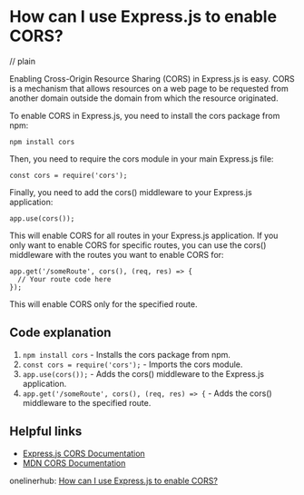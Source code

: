 # How can I use Express.js to enable CORS?
// plain

Enabling Cross-Origin Resource Sharing (CORS) in Express.js is easy. CORS is a mechanism that allows resources on a web page to be requested from another domain outside the domain from which the resource originated.

To enable CORS in Express.js, you need to install the cors package from npm:

```
npm install cors
```

Then, you need to require the cors module in your main Express.js file:

```
const cors = require('cors');
```

Finally, you need to add the cors() middleware to your Express.js application:

```
app.use(cors());
```

This will enable CORS for all routes in your Express.js application. If you only want to enable CORS for specific routes, you can use the cors() middleware with the routes you want to enable CORS for:

```
app.get('/someRoute', cors(), (req, res) => {
  // Your route code here
});
```

This will enable CORS only for the specified route.

## Code explanation


1. `npm install cors` - Installs the cors package from npm.
2. `const cors = require('cors');` - Imports the cors module.
3. `app.use(cors());` - Adds the cors() middleware to the Express.js application.
4. `app.get('/someRoute', cors(), (req, res) => {` - Adds the cors() middleware to the specified route.

## Helpful links

- [Express.js CORS Documentation](https://expressjs.com/en/resources/middleware/cors.html)
- [MDN CORS Documentation](https://developer.mozilla.org/en-US/docs/Web/HTTP/CORS)

onelinerhub: [How can I use Express.js to enable CORS?](https://onelinerhub.com/expressjs/how-can-i-use-express-js-to-enable-cors)